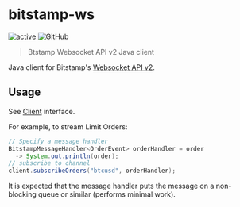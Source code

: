 # bitstamp-ws
[![active](http://www.repostatus.org/badges/latest/active.svg)](http://www.repostatus.org/#active)
![GitHub](https://img.shields.io/github/license/phil8192/webtri.sh.svg)

> Btstamp Websocket API v2 Java client

Java client for Bitstamp's [Websocket API v2](https://www.bitstamp.net/websocket/v2/). 

## Usage

See
[Client](https://github.com/phil8192/bitstamp-ws/blob/master/src/main/java/net/parasec/trading/bitstampws/Client.java)
interface.

For example, to stream Limit Orders:

```java
// Specify a message handler
BitstampMessageHandler<OrderEvent> orderHandler = order
  -> System.out.println(order);
// subscribe to channel
client.subscribeOrders("btcusd", orderHandler);
```

It is expected that the message handler puts the message on a non-blocking queue or similar (performs minimal work). 
